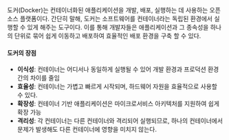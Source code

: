 도커(Docker)는 컨테이너화된 애플리케이션을 개발, 배포, 실행하는 데 사용하는 오픈 소스 플랫폼이다. 간단히 말해, 도커는 소프트웨어를 컨테이너라는 독립된 환경에서 실행할 수 있게 해주는 도구이다. 이를 통해 개발자들은 애플리케이션과 그 종속성을 하나의 단위로 묶어 쉽게 이동하고 배포하여 효율적인 배포 환경을 구축 할 수 있다.

#### 도커의 장점

- **이식성**: 컨테이너는 어디서나 동일하게 실행될 수 있어 개발 환경과 프로덕션 환경 간의 차이를 줄임
- **효율성**: 컨테이너는 가볍고 빠르게 시작되며, 하드웨어 자원을 효율적으로 사용할 수 있다.
- **확장성**: 컨테이너 기반 애플리케이션은 마이크로서비스 아키텍처를 지원하여 쉽게 확장 가능
- **격리성**: 각 컨테이너는 다른 컨테이너와 격리되어 실행되므로, 하나의 컨테이너에서 문제가 발생해도 다른 컨테이너에 영향을 미치지 않는다.